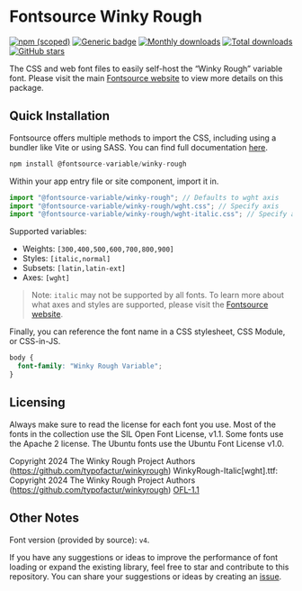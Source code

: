 # Fontsource Winky Rough

[![npm (scoped)](https://img.shields.io/npm/v/@fontsource-variable/winky-rough?color=brightgreen)](https://www.npmjs.com/package/@fontsource-variable/winky-rough) [![Generic badge](https://img.shields.io/badge/fontsource-passing-brightgreen)](https://github.com/fontsource/fontsource) [![Monthly downloads](https://badgen.net/npm/dm/@fontsource-variable/winky-rough)](https://github.com/fontsource/fontsource) [![Total downloads](https://badgen.net/npm/dt/@fontsource-variable/winky-rough)](https://github.com/fontsource/fontsource) [![GitHub stars](https://img.shields.io/github/stars/fontsource/fontsource.svg?style=social&label=Star)](https://github.com/fontsource/fontsource/stargazers)

The CSS and web font files to easily self-host the “Winky Rough” variable font. Please visit the main [Fontsource website](https://fontsource.org/fonts/winky-rough) to view more details on this package.

## Quick Installation

Fontsource offers multiple methods to import the CSS, including using a bundler like Vite or using SASS. You can find full documentation [here](https://fontsource.org/docs/getting-started/introduction).

```javascript
npm install @fontsource-variable/winky-rough
```

Within your app entry file or site component, import it in.

```javascript
import "@fontsource-variable/winky-rough"; // Defaults to wght axis
import "@fontsource-variable/winky-rough/wght.css"; // Specify axis
import "@fontsource-variable/winky-rough/wght-italic.css"; // Specify axis and style
```

Supported variables:
- Weights: `[300,400,500,600,700,800,900]`
- Styles: `[italic,normal]`
- Subsets: `[latin,latin-ext]`
- Axes: `[wght]`

> Note: `italic` may not be supported by all fonts. To learn more about what axes and styles are supported, please visit the [Fontsource website](https://fontsource.org/fonts/winky-rough).

Finally, you can reference the font name in a CSS stylesheet, CSS Module, or CSS-in-JS.

```css
body {
  font-family: "Winky Rough Variable";
}
```

## Licensing
Always make sure to read the license for each font you use. Most of the fonts in the collection use the SIL Open Font License, v1.1. Some fonts use the Apache 2 license. The Ubuntu fonts use the Ubuntu Font License v1.0.

Copyright 2024 The Winky Rough Project Authors (https://github.com/typofactur/winkyrough) WinkyRough-Italic[wght].ttf: Copyright 2024 The Winky Rough Project Authors (https://github.com/typofactur/winkyrough)
[OFL-1.1](https://openfontlicense.org)

## Other Notes
Font version (provided by source): `v4`.

If you have any suggestions or ideas to improve the performance of font loading or expand the existing library, feel free to star and contribute to this repository. You can share your suggestions or ideas by creating an [issue](https://github.com/fontsource/fontsource/issues).